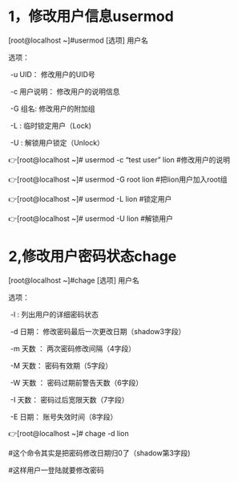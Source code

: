 # 1，修改用户信息usermod

[root@localhost ~]#usermod [选项] 用户名

选项：

​        -u    UID：              修改用户的UID号

​        -c     用户说明：     修改用户的说明信息

​        -G    组名:                修改用户的附加组

​        -L :                            临时锁定用户（Lock)

​        -U :                            解锁用户锁定（Unlock）

:point_right:[root@localhost ~]# usermod -c “test user” lion  #修改用户的说明

:point_right:[root@localhost ~]# usermod -G root lion  #把lion用户加入root组

:point_right:[root@localhost ~]# usermod -L lion  #锁定用户

:point_right:[root@localhost ~]# usermod -U lion  #解锁用户

# 2,修改用户密码状态chage

[root@localhost ~]#chage [选项] 用户名

选项：

​       -l :                    列出用户的详细密码状态

​       -d 日期：        修改密码最后一次更改日期（shadow3字段）

​       -m 天数 ：      两次密码修改间隔（4字段）

​       -M 天数：       密码有效期（5字段）

​       -W 天数 ：      密码过期前警告天数（6字段）

​       -I   天数：        密码过后宽限天数（7字段）

​       -E  日期：         账号失效时间（8字段）

:point_right:[root@localhost ~]# chage -d lion

#这个命令其实是把密码修改日期归0了（shadow第3字段)

#这样用户一登陆就要修改密码